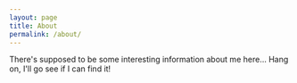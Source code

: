 ```yaml
---
layout: page
title: About
permalink: /about/
---
```


There's supposed to be some interesting information about me here... Hang on, I'll go see if I can find it!
